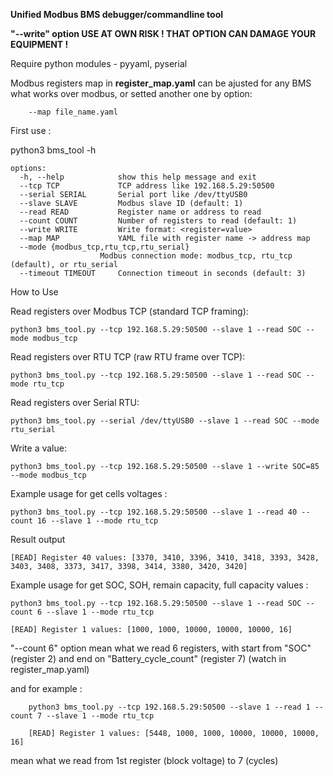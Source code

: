 **Unified Modbus BMS debugger/commandline tool**

**"--write" option USE AT OWN RISK ! THAT OPTION CAN DAMAGE YOUR EQUIPMENT !**

Require python modules - pyyaml, pyserial

Modbus registers map in **register_map.yaml** can be ajusted for any BMS what works over modbus, or setted another one by option:

        --map file_name.yaml

First use :

python3 bms_tool -h

    options:
      -h, --help            show this help message and exit
      --tcp TCP             TCP address like 192.168.5.29:50500
      --serial SERIAL       Serial port like /dev/ttyUSB0
      --slave SLAVE         Modbus slave ID (default: 1)
      --read READ           Register name or address to read
      --count COUNT         Number of registers to read (default: 1)
      --write WRITE         Write format: <register=value>
      --map MAP             YAML file with register name -> address map
      --mode {modbus_tcp,rtu_tcp,rtu_serial}
                        Modbus connection mode: modbus_tcp, rtu_tcp (default), or rtu_serial
      --timeout TIMEOUT     Connection timeout in seconds (default: 3)


How to Use

Read registers over Modbus TCP (standard TCP framing):

    python3 bms_tool.py --tcp 192.168.5.29:50500 --slave 1 --read SOC --mode modbus_tcp

Read registers over RTU TCP (raw RTU frame over TCP):

    python3 bms_tool.py --tcp 192.168.5.29:50500 --slave 1 --read SOC --mode rtu_tcp

Read registers over Serial RTU:

    python3 bms_tool.py --serial /dev/ttyUSB0 --slave 1 --read SOC --mode rtu_serial

Write a value:

    python3 bms_tool.py --tcp 192.168.5.29:50500 --slave 1 --write SOC=85 --mode modbus_tcp


Example usage for get cells voltages :

    python3 bms_tool.py --tcp 192.168.5.29:50500 --slave 1 --read 40 --count 16 --slave 1 --mode rtu_tcp

Result output

    [READ] Register 40 values: [3370, 3410, 3396, 3410, 3418, 3393, 3428, 3403, 3408, 3373, 3417, 3398, 3414, 3380, 3420, 3420]

Example usage for get SOC, SOH, remain capacity, full capacity values :

    python3 bms_tool.py --tcp 192.168.5.29:50500 --slave 1 --read SOC --count 6 --slave 1 --mode rtu_tcp

    [READ] Register 1 values: [1000, 1000, 10000, 10000, 10000, 16]

"--count 6" option mean what we read 6 registers, with start from "SOC" (register 2) and end on "Battery_cycle_count" (register 7) (watch in register_map.yaml)

and for example :

        python3 bms_tool.py --tcp 192.168.5.29:50500 --slave 1 --read 1 --count 7 --slave 1 --mode rtu_tcp
        
        [READ] Register 1 values: [5448, 1000, 1000, 10000, 10000, 10000, 16]

mean what we read from 1st register (block voltage) to 7 (cycles)

